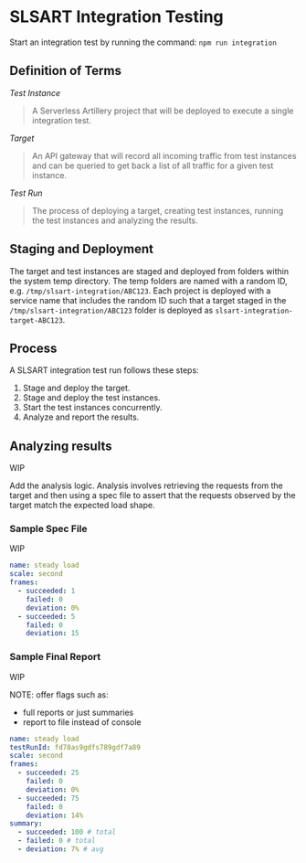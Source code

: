 # SLSART Integration Testing

Start an integration test by running the command:
`npm run integration`

## Definition of Terms
*Test Instance*
> A Serverless Artillery project that will be deployed to execute a single integration test.

*Target*
> An API gateway that will record all incoming traffic from test instances and can be queried to get back a list of all traffic for a given test instance.

*Test Run*
> The process of deploying a target, creating test instances, running the test instances and analyzing the results.

## Staging and Deployment
The target and test instances are staged and deployed from folders within the system temp directory. The temp folders are named with a random ID, e.g. `/tmp/slsart-integration/ABC123`. Each project is deployed with a service name that includes the random ID such that a target staged in the `/tmp/slsart-integration/ABC123` folder is deployed as `slsart-integration-target-ABC123`.

## Process
A SLSART integration test run follows these steps:

1. Stage and deploy the target.
2. Stage and deploy the test instances.
3. Start the test instances concurrently.
4. Analyze and report the results.

## Analyzing results
WIP

Add the analysis logic. Analysis involves retrieving the requests from the target and then using a spec file to assert that the requests observed by the target match the expected load shape.

### Sample Spec File
WIP
```yml
name: steady load
scale: second
frames:
  - succeeded: 1
    failed: 0
    deviation: 0%
  - succeeded: 5
    failed: 0
    deviation: 15
```

### Sample Final Report
WIP

NOTE: offer flags such as:
  * full reports or just summaries
  * report to file instead of console

```yml
name: steady load
testRunId: fd78as9gdfs789gdf7a89
scale: second
frames:
  - succeeded: 25
    failed: 0
    deviation: 0%
  - succeeded: 75
    failed: 0
    deviation: 14%
summary:
  - succeeded: 100 # total
  - failed: 0 # total
  - deviation: 7% # avg
```
